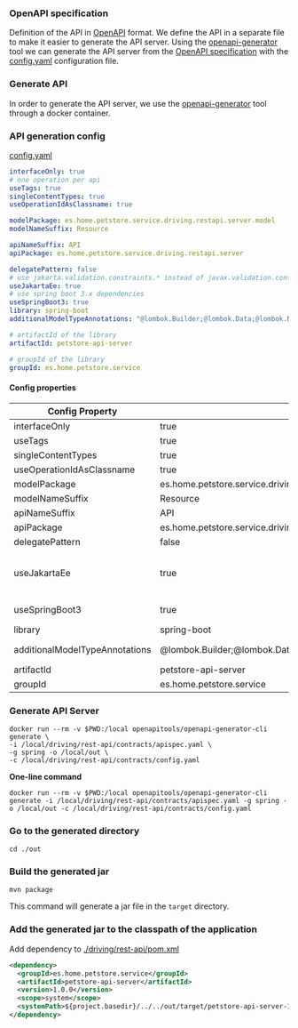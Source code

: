 ### OpenAPI specification

Definition of the API in [OpenAPI](https://spec.openapis.org/oas/v3.1.0) format. We define the API in a separate file to 
make it easier to generate the API server. Using the [openapi-generator](https://openapi-generator.tech/) tool we can 
generate the API server from the [OpenAPI specification](./apispec.yaml) with the [config.yaml](./config.yaml) 
configuration file.

### Generate API

In order to generate the API server, we use the [openapi-generator](https://openapi-generator.tech/docs/generators/spring) 
tool through a docker container.

### API generation config

[config.yaml](./config.yaml)

```yaml
interfaceOnly: true
# one operation per api
useTags: true
singleContentTypes: true
useOperationIdAsClassname: true

modelPackage: es.home.petstore.service.driving.restapi.server.model
modelNameSuffix: Resource

apiNameSuffix: API
apiPackage: es.home.petstore.service.driving.restapi.server

delegatePattern: false
# use jakarta.validation.constraints.* instead of javax.validation.constraints.*
useJakartaEe: true
# use spring boot 3.x dependencies
useSpringBoot3: true
library: spring-boot
additionalModelTypeAnnotations: "@lombok.Builder;@lombok.Data;@lombok.NoArgsConstructor;@lombok.AllArgsConstructor"

# artifactId of the library
artifactId: petstore-api-server

# groupId of the library
groupId: es.home.petstore.service
```

#### Config properties
| Config Property                | Value                                                                             | Description                                                                    |
|--------------------------------|-----------------------------------------------------------------------------------|--------------------------------------------------------------------------------|
| interfaceOnly                  | true                                                                              | Generate only the interface                                                    |
| useTags                        | true                                                                              | One operation per api                                                          |
| singleContentTypes             | true                                                                              | Single content type                                                            |
| useOperationIdAsClassname      | true                                                                              | Use operation id as classname                                                  |
| modelPackage                   | es.home.petstore.service.driving.restapi.server.model                             | Model package                                                                  |
| modelNameSuffix                | Resource                                                                          | Model name suffix                                                              |
| apiNameSuffix                  | API                                                                               | API name suffix                                                                |
| apiPackage                     | es.home.petstore.service.driving.restapi.server                                   | API package                                                                    |
| delegatePattern                | false                                                                             | Delegate pattern                                                               |
| useJakartaEe                   | true                                                                              | Use jakarta.validation.constraints.* instead of javax.validation.constraints.* |
| useSpringBoot3                 | true                                                                              | Use spring boot 3.x dependencies                                               |
| library                        | spring-boot                                                                       | Library                                                                        |
| additionalModelTypeAnnotations | @lombok.Builder;@lombok.Data;@lombok.NoArgsConstructor;@lombok.AllArgsConstructor | Additional model type annotations                                              |
| artifactId                     | petstore-api-server                                                               | Artifact id                                                                    |
| groupId                        | es.home.petstore.service                                                          | Group id                                                                       |

### Generate API Server
```shell
docker run --rm -v $PWD:/local openapitools/openapi-generator-cli generate \
-i /local/driving/rest-api/contracts/apispec.yaml \
-g spring -o /local/out \
-c /local/driving/rest-api/contracts/config.yaml
```

**One-line command**

```shell
docker run --rm -v $PWD:/local openapitools/openapi-generator-cli generate -i /local/driving/rest-api/contracts/apispec.yaml -g spring -o /local/out -c /local/driving/rest-api/contracts/config.yaml
```

### Go to the generated directory
`cd ./out`

### Build the generated jar
`mvn package`

This command will generate a jar file in the `target` directory.

### Add the generated jar to the classpath of the application

Add dependency to [./driving/rest-api/pom.xml](./../pom.xml)

```xml
<dependency>
  <groupId>es.home.petstore.service</groupId>
  <artifactId>petstore-api-server</artifactId>
  <version>1.0.0</version>
  <scope>system</scope>
  <systemPath>${project.basedir}/../../out/target/petstore-api-server-1.0.0.jar</systemPath>
</dependency>
```
